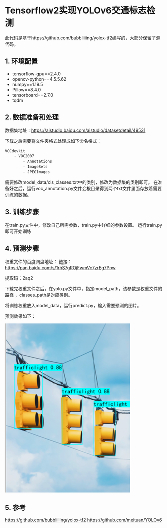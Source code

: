 # Tensorflow2实现YOLOv6交通标志检测

此代码是基于https://github.com/bubbliiiing/yolox-tf2编写的，大部分保留了源代码。

## 1. 环境配置

- tensorflow-gpu==2.4.0
- opencv-python==4.5.5.62
- numpy==1.19.5
- Pillow==8.4.0
- tensorboard==2.7.0
- tqdm

## 2. 数据准备和处理

数据集地址：https://aistudio.baidu.com/aistudio/datasetdetail/49531

下载之后需要将文件夹格式处理成如下命名格式：

```python
VOCdevkit
	- VOC2007
		- Annotations
		- ImageSets
		- JPEGImages
```

需要修改model_data/cls_classes.txt中的类别，修改为数据集的类别即可。
在准备好之后，运行voc_annotation.py文件会根目录得到两个txt文件里面存放着需要训练的数据。

## 3. 训练步骤

在train.py文件中，修改自己所需参数，train.py中详细的参数设置。
运行train.py即可开始训练

## 4. 预测步骤


权重文件的百度网盘地址：
链接：https://pan.baidu.com/s/1rhS7gROjFwmVc7zrEg7Ppw 

提取码：2aq2 

下载完权重文件之后，在yolo.py文件中，指定model_path，该参数是权重文件的路径
，classes_path是对应类别。

将训练权重放入model_data，运行predict.py，输入需要预测的图片。

预测效果如下：

<img src="img/1.png">

## 5. 参考

https://github.com/bubbliiiing/yolox-tf2
https://github.com/meituan/YOLOv6



